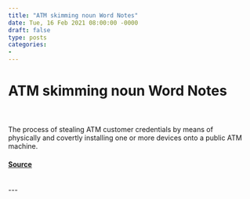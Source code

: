 ```yaml
---
title: "ATM skimming noun Word Notes"
date: Tue, 16 Feb 2021 08:00:00 -0000
draft: false
type: posts
categories: 
- 
---
```

# ATM skimming noun Word Notes

<br/>

<br/>
The process of stealing ATM customer credentials by means of physically and covertly installing one or more devices onto a public ATM machine.

#### [Source](https://thecyberwire.com/podcasts/word-notes/34/notes)

<br/>
---
